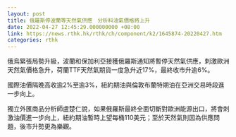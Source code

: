 ```yaml
---
layout: post
title: 俄羅斯停波蘭等天然氣供應　分析料油氣價格將上升
date: 2022-04-27 12:45:29.000000000 +08:00
link: https://news.rthk.hk/rthk/ch/component/k2/1645874-20220427.htm
categories: rthk
---
```


俄烏緊張局勢升級，波蘭和保加利亞接獲俄羅斯通知將暫停天然氣供應，刺激歐洲天然氣價格急升，荷蘭TTF天然氣期貨一度急升近17%，最終收市升逾6%。

國際油價隔晚高收逾2%至逾3%，紐約期油與倫敦布蘭特期油在亞洲交易時段進一步向上。

獨立外匯商品分析師盧楚仁說，如果俄羅斯最終全面切斷對歐洲能源出口，將會刺激油價進一步向上，紐約期油暫時上望每桶110美元；至於天然氣則因為供應問題，後市升勢更為樂觀。
